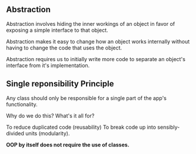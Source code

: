 ## Abstraction
Abstraction involves hiding the inner workings of an object in favor of exposing a simple interface to that object.

Abstraction makes it easy to change how an object works internally without having to change the code that uses the object.

Abstraction requires us to initially write more code to separate an object's interface from it's implementation.


## Single reponsibility Principle
Any class should only be responsible for a single part of the app's functionality.

Why do we do this? What's it all for?

To reduce duplicated code (reusability)
To break code up into sensibly-divided units (modularity).

**OOP by itself does not require the use of classes.**